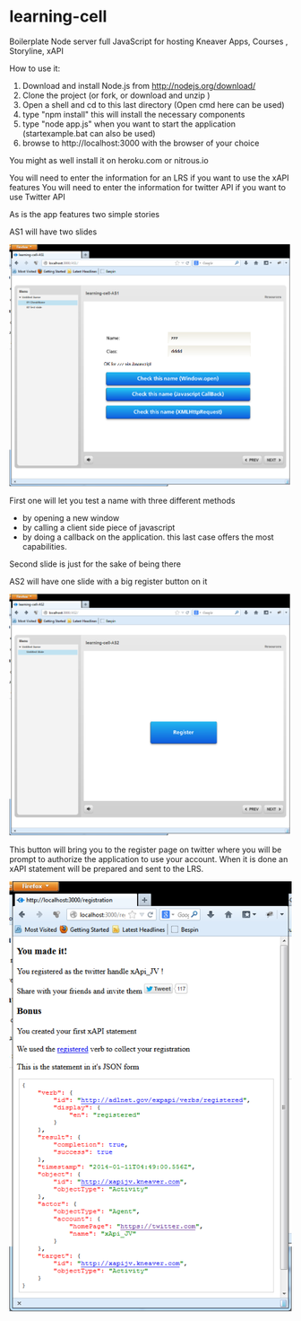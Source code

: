learning-cell
=============

Boilerplate Node server full JavaScript for hosting Kneaver Apps, Courses , Storyline, xAPI

How to use it:

1. Download and install Node.js from http://nodejs.org/download/
2. Clone the project (or fork, or download and unzip )
3. Open a shell and cd to this last directory (Open cmd here can be used)
4. type "npm install" this will install the necessary components
5. type "node app.js" when you want to start the application (startexample.bat can also be used)
6. browse to http://localhost:3000 with the browser of your choice

You might as well install it on heroku.com or nitrous.io

You will need to enter the information for an LRS if you want to use the xAPI features
You will need to enter the information for twitter API if you want to use Twitter API

As is the app features two simple stories

AS1 will have two slides

![alt text](docs/assets/images/Image-2014-01-11-0010-Scr.png "First slide of AS1")

First one will let you test a name with three different methods

- by opening a new window
- by calling a client side piece of javascript
- by doing a callback on the application. this last case offers the most capabilities.

Second slide is just for the sake of being there

AS2 will have one slide with a big register button on it

![alt text](docs/assets/images/Image-2014-01-11-0009-Scr.png "First slide of AS2")

This button will bring you to the register page on twitter where you will be prompt to authorize the application to use your account. When it is done an xAPI statement will be prepared and sent to the LRS.

![alt text](docs/assets/images/Image-2014-01-11-0008-Scr.png "Registration")



